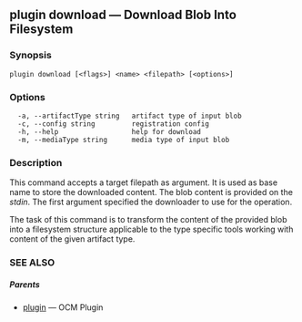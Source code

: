 ## plugin download &mdash; Download Blob Into Filesystem

### Synopsis

```
plugin download [<flags>] <name> <filepath> [<options>]
```

### Options

```
  -a, --artifactType string   artifact type of input blob
  -c, --config string         registration config
  -h, --help                  help for download
  -m, --mediaType string      media type of input blob
```

### Description


This command accepts a target filepath as argument. It is used as base name
to store the downloaded content. The blob content is provided on the
*stdin*. The first argument specified the downloader to use for the operation.

The task of this command is to transform the content of the provided 
blob into a filesystem structure applicable to the type specific tools working
with content of the given artifact type.


### SEE ALSO

##### Parents

* [plugin](plugin.md)	 &mdash; OCM Plugin

